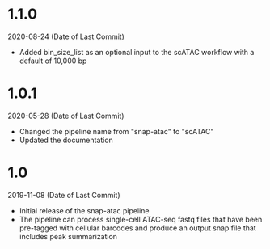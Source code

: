 # 1.1.0

2020-08-24 (Date of Last Commit)

* Added bin_size_list as an optional input to the scATAC workflow with a default of 10,000 bp

# 1.0.1

2020-05-28 (Date of Last Commit)

* Changed the pipeline name from "snap-atac" to "scATAC"
* Updated the documentation

# 1.0

2019-11-08 (Date of Last Commit)

* Initial release of the snap-atac pipeline 
* The pipeline can process single-cell ATAC-seq fastq files that have been pre-tagged with cellular barcodes and produce an output snap file that includes peak summarization


